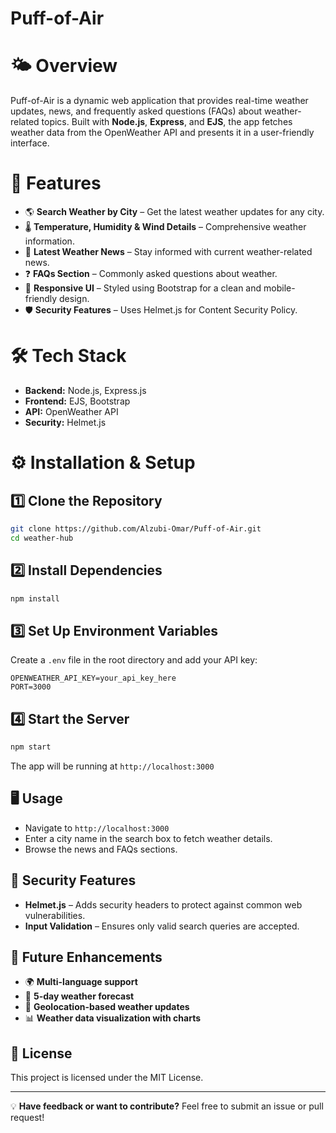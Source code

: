 # Puff-of-Air

# 🌤️ Overview

Puff-of-Air is a dynamic web application that provides real-time weather updates, news, and frequently asked questions (FAQs) about weather-related topics. Built with **Node.js**, **Express**, and **EJS**, the app fetches weather data from the OpenWeather API and presents it in a user-friendly interface.

# 🚀 Features

- 🌎 **Search Weather by City** – Get the latest weather updates for any city.
- 🌡️ **Temperature, Humidity & Wind Details** – Comprehensive weather information.
- 📰 **Latest Weather News** – Stay informed with current weather-related news.
- ❓ **FAQs Section** – Commonly asked questions about weather.
- 🎨 **Responsive UI** – Styled using Bootstrap for a clean and mobile-friendly design.
- 🛡️ **Security Features** – Uses Helmet.js for Content Security Policy.

# 🛠️ Tech Stack

- **Backend:** Node.js, Express.js
- **Frontend:** EJS, Bootstrap
- **API:** OpenWeather API
- **Security:** Helmet.js

# ⚙️ Installation & Setup

## 1️⃣ Clone the Repository

```sh
git clone https://github.com/Alzubi-Omar/Puff-of-Air.git
cd weather-hub
```

## 2️⃣ Install Dependencies

```sh
npm install
```

## 3️⃣ Set Up Environment Variables

Create a `.env` file in the root directory and add your API key:

```env
OPENWEATHER_API_KEY=your_api_key_here
PORT=3000
```

## 4️⃣ Start the Server

```sh
npm start
```

The app will be running at `http://localhost:3000`

## 🖥️ Usage

- Navigate to `http://localhost:3000`
- Enter a city name in the search box to fetch weather details.
- Browse the news and FAQs sections.

## 🔐 Security Features

- **Helmet.js** – Adds security headers to protect against common web vulnerabilities.
- **Input Validation** – Ensures only valid search queries are accepted.

## 📌 Future Enhancements

- 🌍 **Multi-language support**
- 📅 **5-day weather forecast**
- 📍 **Geolocation-based weather updates**
- 📊 **Weather data visualization with charts**

## 📝 License

This project is licensed under the MIT License.

---

💡 **Have feedback or want to contribute?** Feel free to submit an issue or pull request!
